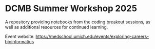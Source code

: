 # DCMB Summer Workshop 2025



A repository providing notebooks from the coding breakout sessions, as well as additional resources for continued learning.

Event website: https://medschool.umich.edu/events/exploring-careers-bioinformatics

